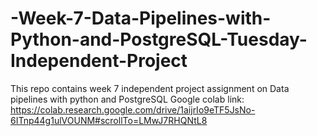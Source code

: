 # -Week-7-Data-Pipelines-with-Python-and-PostgreSQL-Tuesday-Independent-Project
This repo contains week 7 independent project assignment on Data pipelines with python and PostgreSQL
Google colab link: https://colab.research.google.com/drive/1aijrIo9eTF5JsNo-6ITnp44g1ulVOUNM#scrollTo=LMwJ7RHQNtL8
